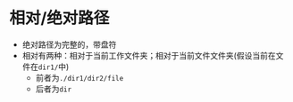 # 相对/绝对路径
- 绝对路径为完整的，带盘符
- 相对有两种：相对于当前工作文件夹；相对于当前文件文件夹(假设当前在文件在`dir1/`中)
	- 前者为`./dir1/dir2/file`
	- 后者为`dir`